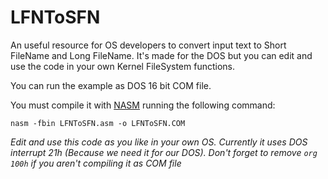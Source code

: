 # LFNToSFN
An useful resource for OS developers to convert input text to Short FileName and Long FileName. It's made for the DOS but you can edit and use the code in your own Kernel FileSystem functions.

You can run the example as DOS 16 bit COM file.

You must compile it with [NASM](http://www.nasm.us) running the following command:

`nasm -fbin LFNToSFN.asm -o LFNToSFN.COM`

*Edit and use this code as you like in your own OS. Currently it uses DOS interrupt 21h (Because we need it for our DOS). Don't forget to remove `org 100h` if you aren't compiling it as COM file*
